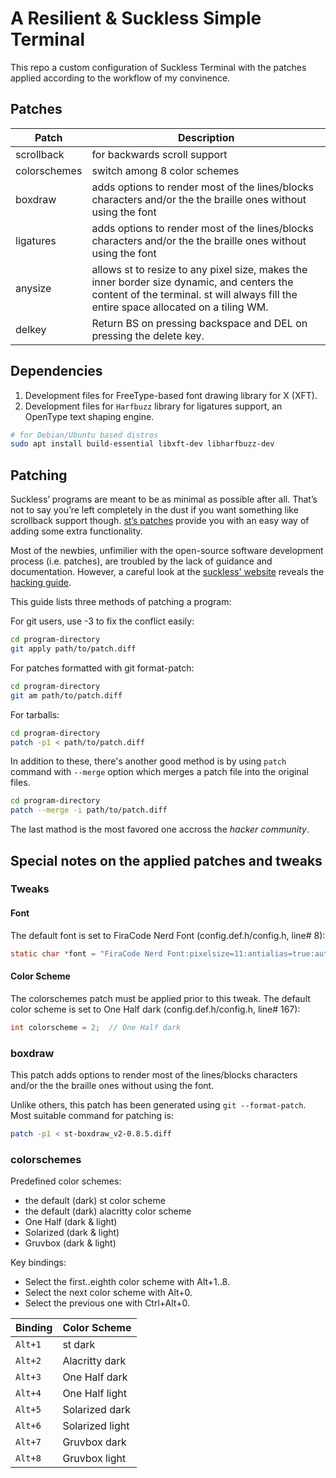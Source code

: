 # A Resilient & Suckless Simple Terminal

This repo a custom configuration of Suckless Terminal with the patches applied according to the workflow of my convinence.

## Patches

| Patch | Description |
|-------|-------------|
| scrollback | for backwards scroll support|
| colorschemes | switch among 8 color schemes |
| boxdraw | adds options to render most of the lines/blocks characters and/or the the braille ones without using the font |
| ligatures | adds options to render most of the lines/blocks characters and/or the the braille ones without using the font |
| anysize | allows st to resize to any pixel size, makes the inner border size dynamic, and centers the content of the terminal. st will always fill the entire space allocated on a tiling WM. |
| delkey | Return BS on pressing backspace and DEL on pressing the delete key. |

## Dependencies

1. Development files for FreeType-based font drawing library for X (XFT).
2. Development files for `Harfbuzz` library for ligatures support, an OpenType text shaping engine.

```sh
# for Debian/Ubuntu based distros
sudo apt install build-essential libxft-dev libharfbuzz-dev
```

## Patching

Suckless’ programs are meant to be as minimal as possible after all. That’s not to say you’re left completely in the dust if you want something like scrollback support though. [st’s patches](https://st.suckless.org/patches/) provide you with an easy way of adding some extra functionality.

Most of the newbies, unfimilier with the open-source software development process (i.e. patches), are troubled by the lack of guidance and documentation. However, a careful look at the [suckless' website](https://suckless.org/) reveals the [hacking guide](https://suckless.org/hacking/).

This guide lists three methods of patching a program:

For git users, use -3 to fix the conflict easily:
```sh
cd program-directory
git apply path/to/patch.diff
```

For patches formatted with git format-patch:

```sh
cd program-directory
git am path/to/patch.diff
```

For tarballs:

```sh
cd program-directory
patch -p1 < path/to/patch.diff
```

In addition to these, there's another good method is by using `patch` command with `--merge` option which merges a patch file into the original files.

```sh
cd program-directory
patch --merge -i path/to/patch.diff
```

The last mathod is the most favored one accross the _hacker community_.

## Special notes on the applied patches and tweaks

### Tweaks

#### Font

The default font is set to FiraCode Nerd Font (config.def.h/config.h, line# 8):
```c
static char *font = "FiraCode Nerd Font:pixelsize=11:antialias=true:autohint=true";
```

#### Color Scheme

The colorschemes patch must be applied prior to this tweak. The default color scheme is set to One Half dark (config.def.h/config.h, line# 167):
```c
int colorscheme = 2;  // One Half dark
```

### boxdraw

This patch adds options to render most of the lines/blocks characters and/or the the braille ones without using the font.

Unlike others, this patch has been generated using `git --format-patch`. Most suitable command for patching is:
```sh
patch -p1 < st-boxdraw_v2-0.8.5.diff
```

### colorschemes

Predefined color schemes:

- the default (dark) st color scheme
- the default (dark) alacritty color scheme
- One Half (dark & light)
- Solarized (dark & light)
- Gruvbox (dark & light)

Key bindings:

- Select the first..eighth color scheme with Alt+1..8.
- Select the next color scheme with Alt+0.
- Select the previous one with Ctrl+Alt+0.

| Binding | Color Scheme |
|---------|--------------|
| `Alt+1` | st dark |
| `Alt+2` | Alacritty dark |
| `Alt+3` | One Half dark |
| `Alt+4` | One Half light |
| `Alt+5` | Solarized dark |
| `Alt+6` | Solarized light |
| `Alt+7` | Gruvbox dark |
| `Alt+8` | Gruvbox light |

